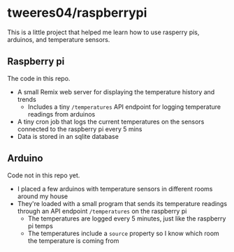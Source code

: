 # tweeres04/raspberrypi

This is a little project that helped me learn how to use rasperry pis, arduinos, and temperature sensors.

## Raspberry pi

The code in this repo. 

- A small Remix web server for displaying the temperature history and trends
  - Includes a tiny `/temperatures` API endpoint for logging temperature readings from arduinos
- A tiny cron job that logs the current temperatures on the sensors connected to the raspberry pi every 5 mins
- Data is stored in an sqlite database

## Arduino

Code not in this repo yet.

- I placed a few arduinos with temperature sensors in different rooms around my house
- They're loaded with a small program that sends its temperature readings through an API endpoint `/temperatures` on the raspberry pi
  - The temperatures are logged every 5 minutes, just like the raspberry pi temps
  - The temperatures include a `source` property so I know which room the temperature is coming from
